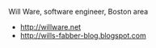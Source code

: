 Will Ware, software engineer, Boston area

-   <http://willware.net>
-   <http://wills-fabber-blog.blogspot.com>
